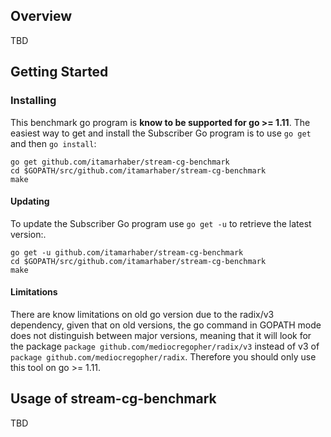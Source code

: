 
## Overview

TBD


## Getting Started

### Installing
This benchmark go program is **know to be supported for go >= 1.11**. 
The easiest way to get and install the Subscriber Go program is to use `go get` and then `go install`:

```
go get github.com/itamarhaber/stream-cg-benchmark
cd $GOPATH/src/github.com/itamarhaber/stream-cg-benchmark
make
```

#### Updating 
To update the Subscriber Go program use `go get -u` to retrieve the latest version:.
```
go get -u github.com/itamarhaber/stream-cg-benchmark
cd $GOPATH/src/github.com/itamarhaber/stream-cg-benchmark
make
```

#### Limitations 

There are know limitations on old go version due to the radix/v3 dependency, given that on old versions, the go command in GOPATH mode does not distinguish between major versions, meaning that it will look for the package `package github.com/mediocregopher/radix/v3` instead of v3 of `package github.com/mediocregopher/radix`.
Therefore you should only use this tool on go >= 1.11. 

## Usage of stream-cg-benchmark

TBD